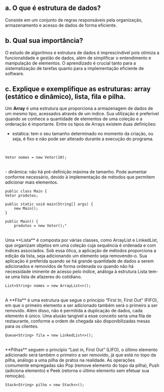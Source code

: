 ## a. O que é estrutura de dados?
  Consiste em um conjunto de regras responsáveis pela organização, armazenamento e acesso de dados de forma eficiente. 
  
## b. Qual sua importância?
  O estudo de algoritmos e estrutura de dados é imprescindível pois otimiza a funcionalidade e gestão de dados, além de simplificar o entendimento e manipulação de elementos. O aprendizado é crucial tanto para a sistematização de tarefas quanto para a implementação eficiente de software.

## c. Explique e exemplifique as estruturas: array (estático e dinâmico), lista, fila e pilha.
  Um **Array** é uma estrutura que proporciona a armazenagem de dados de um mesmo tipo, acessados através de um índice. Sua utilização é preferível quando se conhece a quantidade de elementos de uma coleção e a ordenação é importante. Entre os tipos de Arrays existem duas definições:
<br/>
- estática: tem o seu tamanho determinado no momento da criação, ou seja, é fixo e não pode ser alterado durante a execução do programa.
<br/>




    Vetor nomes = new Vetor(10);
<br/>    
-  dinâmica: não há pré-definição máxima de tamanho. Pode aumentar conforme necessário, devido à implementação de métodos que permitem adicionar mais elementos.
<br/>




    public class Main {
    Vetor produtos;

    public static void main(String[] args) {
        new Main();
    }

    public Main() {
        produtos = new Vetor();"
<br/>
  Uma **Lista** é composta por várias classes, como ArrayList e LinkedList, que organizam objetos em uma coleção cuja sequência é ordenada e com índices associados. Sob essa ótica, a aplicação de métodos proporciona a edição da lista, seja adicionando um elemento seja removendo-o. Sua aplicação é preferida quando se há grande quantidade de dados a serem adicionados e removidos de forma ordenada ou quando não há necessidade iminente de acesso pelo índice, análoga à estrutura Lista tem-se uma lista de afazeres do cotidiano.
<br/>




    List<String> nomes = new ArrayList<>();
<br/>
  A **Fila** é uma estrutura que segue o princípio “First In, First Out” (FIFO), em que o primeiro elemento a ser adicionado também será o primeiro a ser removido. Além disso, não é permitida a duplicação de dados, cada elemento é único. Uma alusão tangível a esse conceito seria uma fila de restaurante, conforme a ordem de chegada são disponibilizadas mesas para os clientes.
<br/>




    Queue<String> fila = new LinkedList<>();
<br/>
  **Pilhas** seguem o princípio “Last in, First Out” (LIFO), o último elemento adicionado será também o primeiro a ser removido, já que está no topo da pilha, análogo a uma pilha de pratos na realidade. As operações comumente empregadas são Pop (remove elemento do topo da pilha), Push (adiciona elemento) e Peek (retorna o último elemento sem efetuar sua remoção).
<br/>




    Stack<String> pilha = new Stack<>();
<br/>
